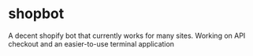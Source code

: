# shopbot
A decent shopify bot that currently works for many sites.
Working on API checkout and an easier-to-use terminal application
